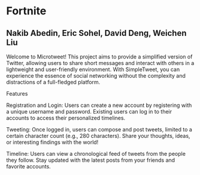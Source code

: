 # Fortnite
## Nakib Abedin, Eric Sohel, David Deng, Weichen Liu

Welcome to Microtweet! This project aims to provide a simplified version of Twitter, allowing users to share short messages and interact with others in a lightweight and user-friendly environment. With SimpleTweet, you can experience the essence of social networking without the complexity and distractions of a full-fledged platform.

Features

Registration and Login: Users can create a new account by registering with a unique username and password. Existing users can log in to their accounts to access their personalized timelines.

Tweeting: Once logged in, users can compose and post tweets, limited to a certain character count (e.g., 280 characters). Share your thoughts, ideas, or interesting findings with the world!

Timeline: Users can view a chronological feed of tweets from the people they follow. Stay updated with the latest posts from your friends and favorite accounts.
